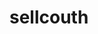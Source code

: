 # sellcouth
<!DOCTYPE html>
<html>
	<head>
		<meta charset="utf-8">
		<title></title>
		<style>
			
			.bg{
				width:1360px;
				height:1570px;
				background-image: url(img1/bg-body.jpg);
			}
			#tp{
				height: 20px;
				background-color: #FAFF93;
				border-bottom: 1px solid #D1A400;
			}
			.num1{
				width: 960px;
				height: 340px;
				background-image: url(img1/bg-header.jpg);
			}
			
			.head1{
				height: 60px;
			}
			
			#model{
				width: 36px;
				height: 36px;
				background-image: url(img1/icons.gif);
				background-position: 0 0px;
				list-style:none;
				float: left;
				margin: 20px 20px;
			}
			
			#mode2{
				width: 36px;
				height: 36px;
				background-image: url(img1/icons.gif);
				list-style:none;
				float: left;
				background-position: 0 -36px;
				margin: 18px -10px;
			}
			
			#mode3{
				width: 36px;
				height: 36px;
				background-image: url(img1/icons.gif);
				list-style:none;
				float: left;
				background-position: 0 -68px;
				margin: 12px 25px;
			}

			.bady ul li{
				width: 90px;
				height: 20px;
				float: right;
				list-style: none;
				vertical-position: 20px;
				
			}
			
			#xian1{
				border-color: #AA7D00;
				border-width: 2px;
				border-left-style: solid;
				margin: 20px;
			}
			
			#xian2{
				border-color: #AA7D00;
				margin: 20px -16px;
			}
			
			.bady a{
				color:black;
			}
			
			.bady a:active{
				color: white;
			}
			
			#head2{
				height: 210px;
			}
			
			.head3{
				width: 960px;
				height: 70px;
				text-align: center;
			}
			
			.head3 td{
				width: 192px;
				
			}

			.head3 a{
				color: #AA7D00;
				text-decoration: none;
				font-family:fantasy;
				font-size: 30px;
			}
			
			.head3 a:active{
				color: white;
				text-shadow: 1px 1px #AA7D00;
			}
			
			.num2{
				width: 960px;
				height: 820px;
			}
			
			#cp{
				height: 30px;
			}
			
			.cp1{
				height: 381px;
				background-color: white;
			}
			.cp1 img{
				margin: 10px;
			}
			#cp3{
				height: 10px;
				background: white;
			}
			#cp3 img{
				margin: 10px;
			}
			
			.sp{
				height: 355px;
			}
			.sp #sp1{
				height: 50px;
			}
			#xi{
				height: 4px;
				background-image: url(img1/border-dashed.jpg);
				margin: 45px;
			}
			
			.sp2{
				width:215px;
				height: 264px;
				background: white;
				float: left;
			}
			.sp2 #tp1{
				border-color: #D1A700;
				margin: 5px;
			}
			#d1{
				height: 8;
				margin: -12px;
			}
			
			.sp3{
				width:215px;
				height: 264px;
				background: white;
				float: left;
				margin: 0 30px;
			}
			#tp1{
				border-color: #D1A700;
				margin: 5px;
			}
			#d2{
				height: 8;
				margin: -12px;
			}
			.sp4{
				width:215px;
				height: 264px;
				background: white;
				float: left;
				margin: 0 2px;
			}
			.sp5{
				width:215px;
				height: 264px;
				background: white;
				float: right;
			}
			.num3{
				width: 960px;
				height: 360px;
				
			}
			.num3 #t1 #t2{
				width:144px;
				height: 37px;
				background-image: url(img1/bg-button.jpg);
				list-style-type: none;
			}
			.num3 #t1{
				text-decoration: none;
				font-family: fantasy;
				color: #AA7D00;
				font-size: 24px;
			}
			.num3 #t1:active{
				color: white;
			}
			#w1{
				width: 960px;
				height: 150px;
				margin: 10px;
			}
			#w2{
				height: 150px;
				width: 180px;
				float: left;
				margin: 20px;
			}
			#w2 span{
				color: #D1A700;
				font-size: 10px;
			}
			#w3{
				width: 700px;
				height: 150px;
				float: right;
			}
			#w3 p{
				text-align: left;
				font-family: "黑体";
				font-size: 12px;
				line-height: 19px;
			}
			#w3 span{
				font-size: 15px;
				color:#D1A700 ;
			}
			#w6{
				width: 960px;
				height: 50px;
			}
			#w4{
				height: 1px;
				background-image: url(img1/border-dashed.jpg);
			}
			
			.w1 #w4{
				height: 1px;
				background-image: url(img1/border-dashed.jpg);
			}
			#w5{
				width: 400px;
				height: 35px;
			}
			#w5 a li{
				float: left;
				list-style: none;
				font-family: "黑体";
				margin: 0 17px;
				color: white;
				text-shadow: 2px 1px #D1A700;
			}
			#w5 a li:active{
				color: #AA7D00;
			}
			#w7{
				width: 960px;
				height: 20px;
				background-color: #FAFF93;
				border-bottom: 1px  #D1A400;
			}
		</style>
	</head>
	<body>
		<div class="bg" align="center">
		<div id="tp"></div>
		<div class="num1" >
			<div class="head1">
				<div class="model">
					<a href="#"><li id="model"></li></a>
					<a href="#"><li id="mode2"></li></a>
					<a href="#"><li id="mode3"></li></a>
				</div>
				<div class="bady">
					<ul>
					<a href="#"><li id="xian1">Checkout</li></a>
					<a href="#"><li id="xian2">View Bags</li></a>
					</ul>
				</div>
			</div>
			<div id="head2"></div>
			<div class="head3">
				<table class="head3" border="0" cellspacing="" cellpadding="">
					<tr><td><a href="#">Home</a></td><td><a href="#">About</a></td><td><a href="#">Blog</a></td><td><a href="#">Shop</a></td><td><a href="#">Contact us</a></td></tr>
				</table>
			</div>
		</div>
		<div class="num2">
			<div id="cp">
				
			</div>
			<div class="cp1">
				<img src="img1/sale.jpg"/>
			</div>
			<div id="cp3"><img src="img1/bottom-shadow-headliner.jpg" /></div>
			<div class="sp">
				<div id="sp1"><div id="xi"></div></div>
				<div class="sp2" align="center">
					<img id="tp1" src="img1/shirt-blue.jpg" border="1" />
					<div id="d1"><img src="img1/bottom-shadow-img.jpg"/></div>
				</div>
				<div class="sp3" align="center">
					<img id="tp1" src="img1/shirt-green.jpg" border="1" />
					<div id="d2"><img src="img1/bottom-shadow-img.jpg"/></div>
				</div>
				<div class="sp4" align="center">
					<img id="tp1" src="img1/shirt-orange.jpg" border="1" />
					<div id="d2"><img src="img1/bottom-shadow-img.jpg"/></div>
				</div>
				<div class="sp5" align="center">
					<img id="tp1" src="img1/shirt-red.jpg" border="1" />
					<div id="d2"><img src="img1/bottom-shadow-img.jpg"/></div>
				</div>
			</div>
		</div>
		<div class="num3">
			<a id="t1" href="#"><li id="t2">shon here!</li></a>
			<div id="w1">
				<div id="w2">
					<img src="img1/logo-footer.gif"/>
					<span>@ Copyright @ 2011. Company name All rights reserved</span>
				</div>
				<div id="w3">
					<p>This website template has been collect from <a href="#"><span>模板之家</span></a> for you, for free. You can replace all this text with your own text You can remove any link to our website from this website template, you're free to use this website template without linking back to us. If you're having problems editing this website template, then don't hesitate to ask for help on the Forum</p>
			</div>
			
			</div>
			<div class="w1">
				<div id="w4"></div>
				<div id="w5"><a href="#"><li>Home</li></a><a href="#"><li>About</li></a><a href="#5"><li>Blog</li></a><a href="#5"><li>Shop</li></a><a href="#5"><li>Contact</li></a><a href="#5"><li>Us</li></a><a href="#5"><li>网页模板</li></a></div>
			</div>
		</div>
		<div id="w7"></div>
		</div>
	</body>
</html>
